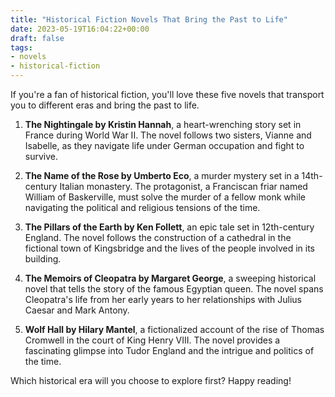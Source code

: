 ```yaml
---
title: "Historical Fiction Novels That Bring the Past to Life"
date: 2023-05-19T16:04:22+00:00
draft: false
tags:
- novels
- historical-fiction
---
```


If you're a fan of historical fiction, you'll love these five novels that transport you to different eras and bring the past to life.

1. **The Nightingale by Kristin Hannah**, a heart-wrenching story set in France during World War II. The novel follows two sisters, Vianne and Isabelle, as they navigate life under German occupation and fight to survive.

2. **The Name of the Rose by Umberto Eco**, a murder mystery set in a 14th-century Italian monastery. The protagonist, a Franciscan friar named William of Baskerville, must solve the murder of a fellow monk while navigating the political and religious tensions of the time.

3. **The Pillars of the Earth by Ken Follett**, an epic tale set in 12th-century England. The novel follows the construction of a cathedral in the fictional town of Kingsbridge and the lives of the people involved in its building.

4. **The Memoirs of Cleopatra by Margaret George**, a sweeping historical novel that tells the story of the famous Egyptian queen. The novel spans Cleopatra's life from her early years to her relationships with Julius Caesar and Mark Antony.

5. **Wolf Hall by Hilary Mantel**, a fictionalized account of the rise of Thomas Cromwell in the court of King Henry VIII. The novel provides a fascinating glimpse into Tudor England and the intrigue and politics of the time.

Which historical era will you choose to explore first? Happy reading!